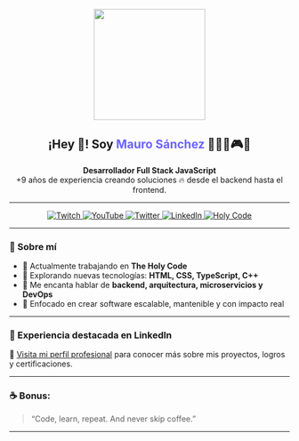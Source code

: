 <p align="center">
  <img src="https://avatars.githubusercontent.com/u/10161169?v=4" width="200" />
  <h2 align="center">¡Hey 👋! Soy <span style="color:#6C63FF">Mauro Sánchez</span> 👨🏻‍💻🎮🍺</h2>
</p>

<p align="center">
  <strong>Desarrollador Full Stack JavaScript</strong><br />
  +9 años de experiencia creando soluciones 🔥 desde el backend hasta el frontend.
</p>

---

<p align="center">
  <a href="https://www.twitch.tv/theholycode" target="_blank">
    <img src="https://img.shields.io/badge/Twitch-%239146FF?style=for-the-badge&logo=twitch&logoColor=white" alt="Twitch" />
  </a>
  <a href="https://www.youtube.com/channel/UCROut3b1_tmEjGw4dX4fIOA" target="_blank">
    <img src="https://img.shields.io/badge/YouTube-FF0000?style=for-the-badge&logo=youtube&logoColor=white" alt="YouTube" />
  </a>
  <a href="https://twitter.com/MauroSanchez25" target="_blank">
    <img src="https://img.shields.io/badge/Twitter-1DA1F2?style=for-the-badge&logo=twitter&logoColor=white" alt="Twitter" />
  </a>
  <a href="https://www.linkedin.com/in/mesanchez91" target="_blank">
    <img src="https://img.shields.io/badge/LinkedIn-0A66C2?style=for-the-badge&logo=linkedin&logoColor=white" alt="LinkedIn" />
  </a>
  <a href="https://holy-code.com" target="_blank">
    <img src="https://img.shields.io/badge/Holy%20Code-000000?style=for-the-badge&logo=vercel&logoColor=white" alt="Holy Code" />
  </a>
</p>

---

### 🚀 Sobre mí

- 🏢 Actualmente trabajando en **The Holy Code**
- 🧠 Explorando nuevas tecnologías: **HTML, CSS, TypeScript, C++**
- 💬 Me encanta hablar de **backend, arquitectura, microservicios y DevOps**
- 🎯 Enfocado en crear software escalable, mantenible y con impacto real

---

### 📌 Experiencia destacada en LinkedIn

🔗 [Visita mi perfil profesional](https://www.linkedin.com/in/mesanchez91/) para conocer más sobre mis proyectos, logros y certificaciones.

---

### ☕ Bonus:

> “Code, learn, repeat. And never skip coffee.”

---

